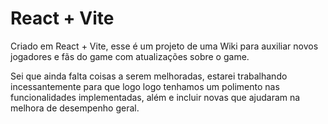 # React + Vite

Criado em React + Vite, esse é um projeto de uma Wiki para auxiliar novos jogadores e fãs do game com atualizações sobre o game.

Sei que ainda falta coisas a serem melhoradas, estarei trabalhando incessantemente para que logo logo tenhamos um polimento nas funcionalidades implementadas, além e incluir novas que ajudaram na melhora de desempenho geral.
